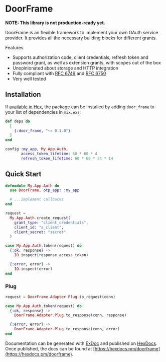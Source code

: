 # DoorFrame

**NOTE: This library is not production-ready yet.**

DoorFrame is an flexible framework to implement your own OAuth service provider. It provides all the necessary building blocks for different grants.

Features

* Supports authorization code, client credentials, refresh token and password grant, as well as extension grants, with scopes out of the box
* Unopinionated about storage and HTTP integration
* Fully compliant with [RFC 6749](https://tools.ietf.org/html/rfc6749) and [RFC 6750](https://tools.ietf.org/html/rfc6750)
* Very well tested

## Installation

If [available in Hex](https://hex.pm/docs/publish), the package can be installed
by adding `door_frame` to your list of dependencies in `mix.exs`:

```elixir
def deps do
  [
    {:door_frame, "~> 0.1.0"}
  ]
end
```

```elixir
config :my_app, My.App.Auth,
       access_token_lifetime: 60 * 60 * 4
       refresh_token_lifetime: 60 * 60 * 24 * 14
```

## Quick Start

```elixir
defmodule My.App.Auth do
  use DoorFrame, otp_app: :my_app

  # ...implement callbacks
end
```

```elixir
request =
  My.App.Auth.create_request(
    grant_type: "client_credentials",
    client_id: "a_client",
    client_secret: "secret"
  )

case My.App.Auth.token(request) do
  {:ok, response} ->
    IO.inspect(response.access_token)

  {:error, error} ->
    IO.inspect(error)
end
```

### Plug

```elixir
request = DoorFrame.Adapter.Plug.to_request(conn)

case My.App.Auth.token(request) do
  {:ok, response} ->
    DoorFrame.Adapter.Plug.to_response(conn, response)

  {:error, error} ->
    DoorFrame.Adapter.Plug.to_response(conn, error)
end
```

Documentation can be generated with [ExDoc](https://github.com/elixir-lang/ex_doc)
and published on [HexDocs](https://hexdocs.pm). Once published, the docs can
be found at [https://hexdocs.pm/doorframe](https://hexdocs.pm/doorframe).
